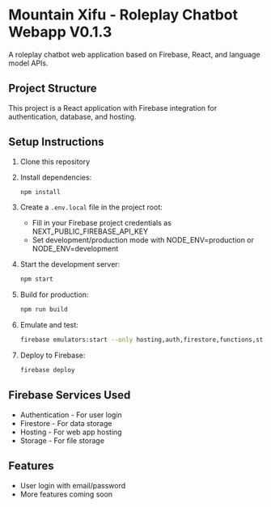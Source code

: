 # Mountain Xifu - Roleplay Chatbot Webapp V0.1.3

A roleplay chatbot web application based on Firebase, React, and language model APIs.

## Project Structure

This project is a React application with Firebase integration for authentication, database, and hosting.

## Setup Instructions

1. Clone this repository
2. Install dependencies:
   ```bash
   npm install
   ```
3. Create a `.env.local` file in the project root:
   - Fill in your Firebase project credentials as NEXT_PUBLIC_FIREBASE_API_KEY
   - Set development/production mode with NODE_ENV=production or NODE_ENV=development

4. Start the development server:
   ```bash
   npm start
   ```

5. Build for production:
   ```bash
   npm run build
   ```

6. Emulate and test:
   ```bash
   firebase emulators:start --only hosting,auth,firestore,functions,storage
   ```

7. Deploy to Firebase:
   ```bash
   firebase deploy
   ```

## Firebase Services Used
- Authentication - For user login
- Firestore - For data storage
- Hosting - For web app hosting
- Storage - For file storage

## Features
- User login with email/password
- More features coming soon